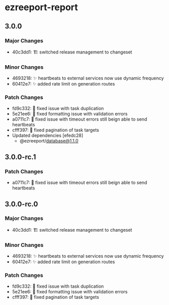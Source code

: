# ezreeport-report

## 3.0.0

### Major Changes

- 40c3dd1: 🏗️ switched release management to changeset

### Minor Changes

- 4693218: ✨ heartbeats to external services now use dynamic frequency
- 60412e7: ✨ added rate limit on generation routes

### Patch Changes

- fd9c332: 🐛 fixed issue with task duplication
- 5e21ee6: 🐛 fixed formatting issue with validation errors
- a0711c7: 🐛 fixed issue with timeout errors still beign able to send heartbeats
- cfff397: 🐛 fixed pagination of task targets
- Updated dependencies [efedc28]
  - @ezreeport/database@1.1.0

## 3.0.0-rc.1

### Patch Changes

- a0711c7: 🐛 fixed issue with timeout errors still beign able to send heartbeats

## 3.0.0-rc.0

### Major Changes

- 40c3dd1: 🏗️ switched release management to changeset

### Minor Changes

- 4693218: ✨ heartbeats to external services now use dynamic frequency
- 60412e7: ✨ added rate limit on generation routes

### Patch Changes

- fd9c332: 🐛 fixed issue with task duplication
- 5e21ee6: 🐛 fixed formatting issue with validation errors
- cfff397: 🐛 fixed pagination of task targets
